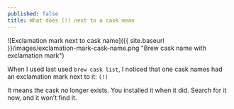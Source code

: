 ```yaml
---
published: false
title: What does (!) next to a cask mean
---
```

![Exclamation mark next to cask name]({{ site.baseurl }}/images/exclamation-mark-cask-name.png "Brew cask name with exclamation mark")  

When I used last used `brew cask list`, I noticed that one cask names had an exclamation mark next to it: `(!)`

It means the cask no longer exists. You installed it when it did. Search for it now, and it won’t find it.
